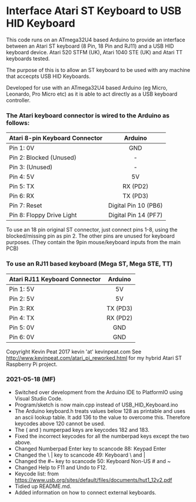 Interface Atari ST Keyboard to USB HID Keyboard
===============================================

This code runs on an ATmega32U4 based Arduino to provide an interface between an Atari ST keyboard (8 Pin, 18 Pin and RJ11) and a USB HID keyboard device.
Atari 520 STFM (UK), Atari 1040 STE (UK) and Atari TT keyboards tested.

The purpose of this is to allow an ST keyboard to be used with any machine that accecpts USB HID Keyboards.

Developed for use with an ATmega32U4 based Arduino (eg Micro, Leonardo, Pro Micro etc) as it is able to act directly as a USB keyboard controller.

### The Atari keyboard connector is wired to the Arduino as follows:

| Atari 8-pin Keyboard Connector  | Arduino |
| ------------------------------- |:-------:|
| Pin 1: 0V | GND |
| Pin 2: Blocked (Unused) | - |
| Pin 3: (Unused) | - |
| Pin 4: 5V | 5V |
| Pin 5: TX | RX (PD2) |
| Pin 6: RX | TX (PD3) |
| Pin 7: Reset | Digital Pin 10 (PB6) |
| Pin 8: Floppy Drive Light |  Digital Pin 14 (PF7) |


To use an 18 pin original ST connector, just connect pins 1-8, using the blocked/missing pin as pin 2.
The other pins are unused for keyboard purposes. (They contain the 9pin mouse/keyboard inputs from the main PCB)

### To use an RJ11 based keyboard (Mega ST, Mega STE, TT)

| Atari RJ11 Keyboard Connector  | Arduino |
| ------------------------------ |:-------:|
| Pin 1: 5V | 5V |
| Pin 2: 5V | 5V |
| Pin 3: RX | TX (PD3) |
| Pin 4: TX | RX (PD2) |
| Pin 5: 0V | GND |
| Pin 6: 0V | GND |


Copyright Kevin Peat 2017 kevin 'at' kevinpeat.com
See http://www.kevinpeat.com/atari_pi_reworked.html for my hybrid Atari ST Raspberry Pi project.

### 2021-05-18 (MF)

* Switched over development from the Arduino IDE to PlatformIO using Visual Studio Code.
* Program/sketch is now main.cpp instead of USB_HID_Keyboard.ino
* The Arduino keyboard.h treats values below 128 as printable and uses an ascii lookup table. It add 136 to the value to overcome this. Therefore keycodes above 120 cannot be used.
* The ( and ) numperpad keys are keycodes 182 and 183.
* Fixed the incorrect keycodes for all the numberpad keys except the two above.
* Changed Numberpad Enter key to scancode 88: Keypad Enter
* Changed the \ | key to scancode 49: Keyboard \ and |
* Changed the #~ key to scancode 50: Keyboard Non-US # and ~
* Changed Help to F11 and Undo to F12.
* Keycode list: from https://www.usb.org/sites/default/files/documents/hut1_12v2.pdf
* Tidied up README.md.
* Added information on how to connect external keyboards.
